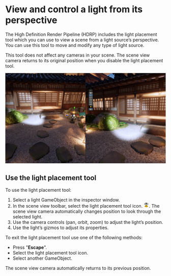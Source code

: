 # View and control a light from its perspective

The High Definition Render Pipeline (HDRP) includes the light placement tool which you can use to view a scene from a light source’s perspective. You can use this tool to move and modify any type of light source.

This tool does not affect any cameras in your scene. The scene view camera returns to its original position when you disable the light placement tool. 

![](Images/light-placement-tool.jpg)

## Use the light placement tool

To use the light placement tool:
1. Select a light GameObject in the inspector window.
2. In the scene view toolbar, select the light placement tool icon. ![](Images/light-placement-tool-icon.png). The scene view camera automatically changes position to look through the selected light.
4. Use the camera controls (pan, orbit, zoom) to adjust the light’s position.
5. Use the light’s gizmos to adjust its properties.

To exit the light placement tool use one of the following methods: 
* Press "**Escape**".
* Select the light placement tool icon.
* Select another GameObject.

The scene view camera automatically returns to its previous position.
